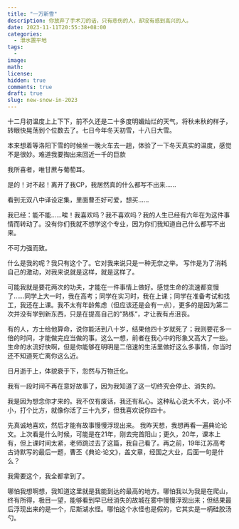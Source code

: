 ```yaml
---
title: "一万新雪"
description: 你放弃了手术刀的话，只有悲伤的人，却没有感到高兴的人。
date: 2023-11-11T20:55:38+08:00
categories: 
  - 泄水置平地
tags: 
  - 
image: 
math: 
license: 
hidden: true
comments: true
draft: true
slug: new-snow-in-2023
---
```


十二月初温度上上下下，前不久还是二十多度明媚灿烂的天气，将秋未秋的样子，转眼快晃荡到个位数去了。七日今年冬天初雪，十八日大雪。



本来想着等洛阳下雪的时候坐一晚火车去一趟，体验了一下冬天真实的温度，感觉不是很妙。难道我要掏出来回近一千的巨款



我所喜者，唯甘蔗与葡萄耳。

是的！对不起！离开了我CP，我居然真的什么都写不出来……


看到无双八中译设定集，里面曹丕好可爱，想买……


我已经：能不能……唉！我喜欢吗？我不喜欢吗？我的人生已经有六年在为这件事情而转动了。没有你们我就不想学这个专业，因为你们我知道自己什么都写不出来。

不可力强而致。



什么是我的呢？我只有这个了。它对我来说只是一种无奈之举。
写作是为了消耗自己的激动，对我来说就是这样，就是这样了。



可能我就是要花两次的功夫，才能在一件事情上做好。感觉生命的流速都变慢了……同学上大一时，我在高考；同学在实习时，我在上课；同学在准备考试和找工，我还在上课。我不太有年龄焦虑（但应该还是会有一点），更多的是因为第二次并没有学到新东西，只是在提高自己的“熟练“，才让我有点沮丧。

有的人，方士给他算命，说你能活到八十岁，结果他四十岁就死了；我则要花多一倍的时间，才能做完应当做的事。这么一想，前者在我心中的形象又高大了一些。生命的水流好快啊，但是你能够在明明是二倍速的生活里做好这么多事情，你当时还不知道死亡离你这么近。

日月逝于上，体貌衰于下，忽然与万物迁化。



我有一段时间不再在意好故事了，因为我知道了这一切终究会停止、消失的。

我是因为想念你才来的。我不仅有废话，我还有私心。这种私心说大不大，说小不小，打个比方，就像你活了三十九岁，但我喜欢说你四十。


先真诚地喜欢，然后才能有故事慢慢浮现出来。
我昨天想，我想再看一遍典论论文。上次看是什么时候，可能是在21年，刚去完首阳山；更久，20年，课本上有，但上课时间太紧，老师跳过去了这篇，我自己看了。再之前，19年江苏高考古诗默写的最后一题，曹丕《典论·论文》，盖文章，经国之大业，后面一句是什么？

我需要这个，我全都拿到了。




哪怕我想啊想，我知道这里就是我能到达的最高的地方。哪怕我以为我是在爬山，终有所得，极目一望，能够看到早已经消失的故城在雾中慢慢浮现出来；但结果最后浮现出来的是一个，尼斯湖水怪。哪怕这个水怪也是假的，它其实是一柄硅胶汤勺。



